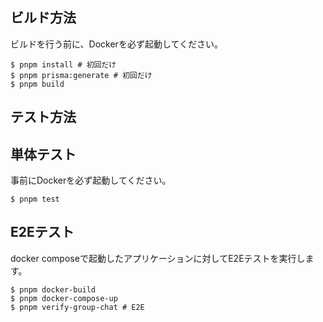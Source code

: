 ## ビルド方法

ビルドを行う前に、Dockerを必ず起動してください。

```shell
$ pnpm install # 初回だけ
$ pnpm prisma:generate # 初回だけ
$ pnpm build
```

## テスト方法

## 単体テスト

事前にDockerを必ず起動してください。

```shell
$ pnpm test
```

## E2Eテスト

docker composeで起動したアプリケーションに対してE2Eテストを実行します。

```shell
$ pnpm docker-build
$ pnpm docker-compose-up
$ pnpm verify-group-chat # E2E
```